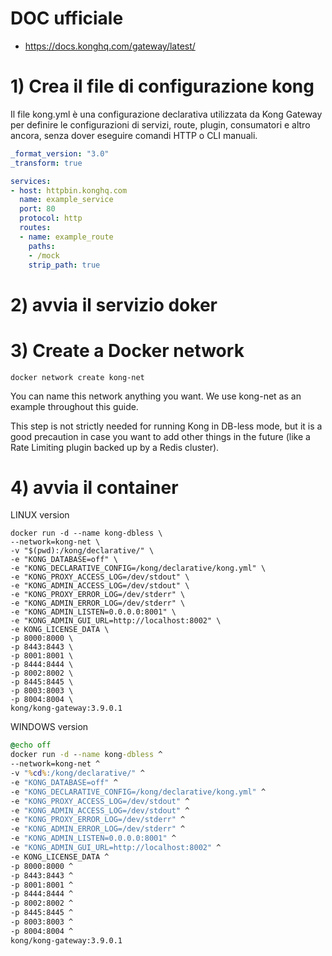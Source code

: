 # DOC ufficiale
- https://docs.konghq.com/gateway/latest/

# 1) Crea il file di configurazione kong
Il file kong.yml è una configurazione declarativa utilizzata da Kong Gateway per definire le configurazioni di servizi, route, plugin, consumatori e altro ancora, senza dover eseguire comandi HTTP o CLI manuali.

```yml
_format_version: "3.0"
_transform: true

services:
- host: httpbin.konghq.com
  name: example_service
  port: 80
  protocol: http
  routes:
  - name: example_route
    paths:
    - /mock
    strip_path: true
```

# 2) avvia il servizio doker

# 3) Create a Docker network

```docker network create kong-net```

You can name this network anything you want. We use kong-net as an example throughout this guide.

This step is not strictly needed for running Kong in DB-less mode, but it is a good precaution in case you want to add other things in the future (like a Rate Limiting plugin backed up by a Redis cluster).

# 4) avvia il container

LINUX version

```
docker run -d --name kong-dbless \
--network=kong-net \
-v "$(pwd):/kong/declarative/" \
-e "KONG_DATABASE=off" \
-e "KONG_DECLARATIVE_CONFIG=/kong/declarative/kong.yml" \
-e "KONG_PROXY_ACCESS_LOG=/dev/stdout" \
-e "KONG_ADMIN_ACCESS_LOG=/dev/stdout" \
-e "KONG_PROXY_ERROR_LOG=/dev/stderr" \
-e "KONG_ADMIN_ERROR_LOG=/dev/stderr" \
-e "KONG_ADMIN_LISTEN=0.0.0.0:8001" \
-e "KONG_ADMIN_GUI_URL=http://localhost:8002" \
-e KONG_LICENSE_DATA \
-p 8000:8000 \
-p 8443:8443 \
-p 8001:8001 \
-p 8444:8444 \
-p 8002:8002 \
-p 8445:8445 \
-p 8003:8003 \
-p 8004:8004 \
kong/kong-gateway:3.9.0.1
```

WINDOWS version

```bat
@echo off
docker run -d --name kong-dbless ^
--network=kong-net ^
-v "%cd%:/kong/declarative/" ^
-e "KONG_DATABASE=off" ^
-e "KONG_DECLARATIVE_CONFIG=/kong/declarative/kong.yml" ^
-e "KONG_PROXY_ACCESS_LOG=/dev/stdout" ^
-e "KONG_ADMIN_ACCESS_LOG=/dev/stdout" ^
-e "KONG_PROXY_ERROR_LOG=/dev/stderr" ^
-e "KONG_ADMIN_ERROR_LOG=/dev/stderr" ^
-e "KONG_ADMIN_LISTEN=0.0.0.0:8001" ^
-e "KONG_ADMIN_GUI_URL=http://localhost:8002" ^
-e KONG_LICENSE_DATA ^
-p 8000:8000 ^
-p 8443:8443 ^
-p 8001:8001 ^
-p 8444:8444 ^
-p 8002:8002 ^
-p 8445:8445 ^
-p 8003:8003 ^
-p 8004:8004 ^
kong/kong-gateway:3.9.0.1
```